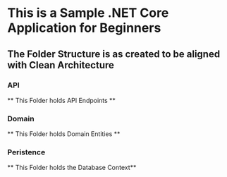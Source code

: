 # This is a Sample .NET Core Application for Beginners
## The Folder Structure is as created to be aligned with Clean Architecture
### API
** This Folder holds API Endpoints **

### Domain
** This Folder holds Domain Entities **

### Peristence
** This Folder holds the Database Context**
